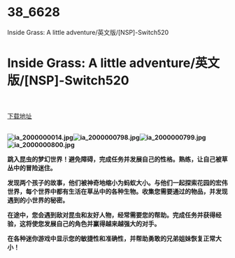 # 38_6628
Inside Grass: A little adventure/英文版/[NSP]-Switch520
# Inside Grass: A little adventure/英文版/[NSP]-Switch520
 <br/></br>
[下载地址](https://www.switch520.cc/article/6628 "下载地址")
<br/></br>

<p><span><strong><img src="https://www.switch520.cc/muke_img/upload_art_20201017-3_e2f958b2561c2835c81c9138078be8dd.jpg" alt="ia_2000000014.jpg" title="ia_2000000014.jpg"><img src="https://www.switch520.cc/muke_img/upload_art_20201017-3_990da898089ad2e60cbfe0d31c20ebf9.jpg" alt="ia_2000000798.jpg" title="ia_2000000798.jpg"><img src="https://www.switch520.cc/muke_img/upload_art_20201017-3_5e5d190ac59ece9abe2668c6a9653913.jpg" alt="ia_2000000799.jpg" title="ia_2000000799.jpg"><img src="https://www.switch520.cc/muke_img/upload_art_20201017-3_3fdf06606da81253eb5580980fc33d6c.jpg" alt="ia_2000000800.jpg" title="ia_2000000800.jpg"> &nbsp; &nbsp;<br></strong></span></p>
<p></p>
<p><span><strong>跳入昆虫的梦幻世界！避免障碍，完成任务并发展自己的性格。熟练，让自己被草丛中的冒险迷住。</strong></span></p>
<p><span><strong>发现两个孩子的故事，他们被神奇地缩小为蚂蚁大小。与他们一起探索花园的宏伟世界，每个世界中都有生活在草丛中的各种生物。收集您需要通过的物品，并发现遇到的小世界的秘密。</strong></span></p>
<p><span><strong>在途中，您会遇到敌对昆虫和友好人物，经常需要您的帮助。完成任务并获得经验，这将使您发展自己的角色并赢得越来越强大的对手。</strong></span></p>
<p><span><strong>在各种迷你游戏中显示您的敏捷性和准确性，并帮助勇敢的兄弟姐妹恢复正常大小！</strong></span></p>
<p></p>
